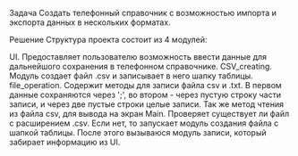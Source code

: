 Задача
Создать телефонный справочник с возможностью импорта и экспорта данных в нескольких форматах.

Решение
Структура проекта состоит из 4 модулей:

UI. Предоставляет пользователю возможность ввести данные для дальнейшого сохранения в телефонном справочнике.
CSV_creating. Модуль создает файл .csv и записывает в него шапку таблицы.
file_operation. Содержит методы для записи файла csv и .txt. В первом данные сохраняются через ';', во втором - через пустую строку части записи, и через две пустые строки целые записи. Так же метод чтения из файла csv, для вывода на экран
Main. Проверяет существует ли файл с расширением .csv. Если нет, то запускает модуль создания файла с шапкой таблицы. После этого вызываюся модуль записи, который забирает информацию из UI.